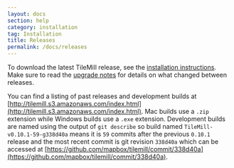 ```yaml
---
layout: docs
section: help
category: installation
tag: Installation
title: Releases
permalink: /docs/releases
---
```


To download the latest TileMill release, see the [installation instructions]({{site.baseurl}}/docs/install). Make sure to read the [upgrade notes]({{site.baseurl}}/docs/upgrade) for details on what changed between releases.

You can find a listing of past releases and development builds at [http://tilemill.s3.amazonaws.com/index.html](http://tilemill.s3.amazonaws.com/index.html). Mac builds use a `.zip` extension while Windows builds use a `.exe` extension. Development builds are named using the output of `git describe` so build named `TileMill-v0.10.1-59-g338d40a` means it is `59` commits after the previous `0.10.1` release and the most recent commit is git revision `338d40a` which can be accessed at [https://github.com/mapbox/tilemill/commit/338d40a](https://github.com/mapbox/tilemill/commit/338d40a).
